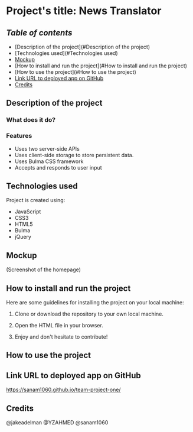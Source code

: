 # Project's title: News Translator

## **_Table of contents_**
* [Description of the project](#Description of the project)
* [Technologies used](#Technologies used)
* [Mockup](#Mockup)
* [How to install and run the project](#How to install and run the project)
* [How to use the project](#How to use the project)
* [Link URL to deployed app on GitHub](#Link-URL-to-deployed-app-on-GitHub)
* [Credits](#Credits)

## Description of the project
### What does it do?

### Features

* Uses two server-side APIs
* Uses client-side storage to store persistent data.
* Uses Bulma CSS framework
* Accepts and responds to user input

## Technologies used
Project is created using: 

* JavaScript
* CSS3
* HTML5
* Bulma
* jQuery 

## Mockup
(Screenshot of the homepage)

## How to install and run the project
Here are some guidelines for installing the project on your local machine:

1. Clone or download the repository to your own local machine.

2. Open the HTML file in your browser.

3. Enjoy and don't hesitate to contribute! 

## How to use the project

## Link URL to deployed app on GitHub
https://sanam1060.github.io/team-project-one/

## Credits
@jakeadelman
@YZAHMED
@sanam1060


